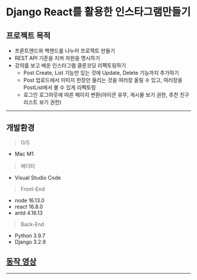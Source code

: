 <!-- Header -->
# Django React를 활용한 인스타그램만들기


<!-- Body -->
## 프로젝트 목적
- 프론트엔드와 백엔드를 나누어 프로젝트 만들기
- REST API 기준을 지켜 자원을 명시하기
- 강의를 보고 배운 인스타그램 클론코딩 리펙토링하기
  - Post Create, List 기능만 있는 것에 Update, Delete 기능까지 추가하기
  - Post 업로드에서 이미지 한장만 올리는 것을 여러장 올릴 수 있고, 여러장을 PostList에서 볼 수 있게 리펙토링
  - 로그인 로그아웃에 따른 페이지 변환(아이콘 유무, 게시물 보기 권한, 추천 친구 리스트 보기 권한)
___


## 개발환경
>O/S
- Mac M1

>에디터
- Visual Studio Code

>Front-End
- node 16.13.0
- react 16.8.0
- antd 4.16.13

>Back-End
- Python 3.9.7
- Django 3.2.9


## <a href="https://youtu.be/aYOizgrHpHc">동작 영상</a>
---
